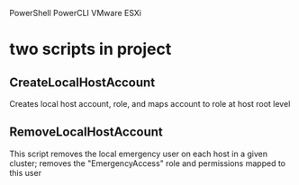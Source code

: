 PowerShell PowerCLI VMware ESXi


# two scripts in project

## CreateLocalHostAccount
Creates local host account, role, and maps account to role at host root level

## RemoveLocalHostAccount
This script removes the local emergency user on each host in 
a given cluster; removes the "EmergencyAccess" role and
permissions mapped to this user 

